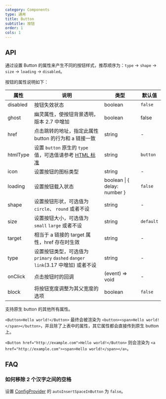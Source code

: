 ```yaml
---
category: Components
type: 通用
title: Button
subtitle: 按钮
order: 1
cols: 1
---
```


## API

通过设置 Button 的属性来产生不同的按钮样式，推荐顺序为：`type` -> `shape` -> `size` -> `loading` -> `disabled`。

按钮的属性说明如下：

| 属性     | 说明                                                                                                                                 | 类型                         | 默认值    |
| -------- | ------------------------------------------------------------------------------------------------------------------------------------ | ---------------------------- | --------- |
| disabled | 按钮失效状态                                                                                                                         | boolean                      | `false`   |
| ghost    | 幽灵属性，使按钮背景透明，版本 2.7 中增加                                                                                            | boolean                      | false     |
| href     | 点击跳转的地址，指定此属性 button 的行为和 a 链接一致                                                                                | string                       | -         |
| htmlType | 设置 `button` 原生的 `type` 值，可选值请参考 [HTML 标准](https://developer.mozilla.org/en-US/docs/Web/HTML/Element/button#attr-type) | string                       | `button`  |
| icon     | 设置按钮的图标类型                                                                                                                   | string                       | -         |
| loading  | 设置按钮载入状态                                                                                                                     | boolean \| { delay: number } | `false`   |
| shape    | 设置按钮形状，可选值为 `circle`、 `round` 或者不设                                                                                   | string                       | -         |
| size     | 设置按钮大小，可选值为 `small` `large` 或者不设                                                                                      | string                       | `default` |
| target   | 相当于 a 链接的 target 属性，href 存在时生效                                                                                         | string                       | -         |
| type     | 设置按钮类型，可选值为 `primary` `dashed` `danger` `link`(3.17 中增加) 或者不设                                                      | string                       | -         |
| onClick  | 点击按钮时的回调                                                                                                                     | (event) => void              | -         |
| block    | 将按钮宽度调整为其父宽度的选项                                                                                                       | boolean                      | `false`   |

支持原生 button 的其他所有属性。

`<Button>Hello world!</Button>` 最终会被渲染为 `<button><span>Hello world!</span></button>`，并且除了上表中的属性，其它属性都会直接传到原生 button 上。

`<Button href="http://example.com">Hello world!</Button>` 则会渲染为 `<a href="http://example.com"><span>Hello world!</span></a>`。

## FAQ

### 如何移除 2 个汉字之间的空格

设置 [ConfigProvider](/components/config-provider/#API) 的 `autoInsertSpaceInButton` 为 `false`。
